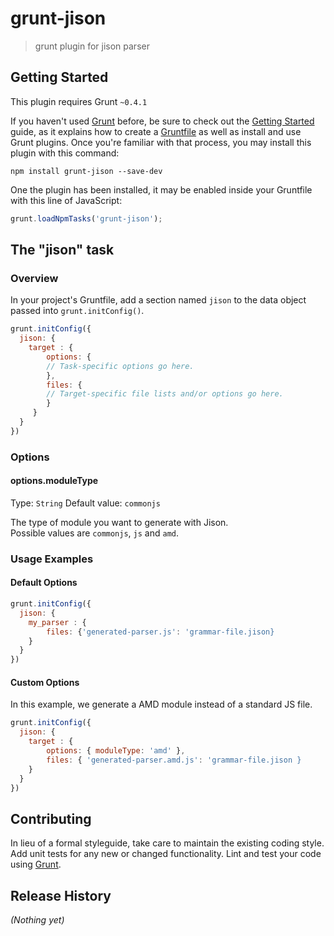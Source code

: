 # grunt-jison

> grunt plugin for jison parser

## Getting Started
This plugin requires Grunt `~0.4.1`

If you haven't used [Grunt](http://gruntjs.com/) before, be sure to check out the [Getting Started](http://gruntjs.com/getting-started) guide, as it explains how to create a [Gruntfile](http://gruntjs.com/sample-gruntfile) as well as install and use Grunt plugins. Once you're familiar with that process, you may install this plugin with this command:

```shell
npm install grunt-jison --save-dev
```

One the plugin has been installed, it may be enabled inside your Gruntfile with this line of JavaScript:

```js
grunt.loadNpmTasks('grunt-jison');
```

## The "jison" task

### Overview
In your project's Gruntfile, add a section named `jison` to the data object passed into `grunt.initConfig()`.

```js
grunt.initConfig({
  jison: {
    target : {
    	options: {
      	// Task-specific options go here.
    	},
    	files: {
      	// Target-specific file lists and/or options go here.
    	}
     }
  }
})
```

### Options

#### options.moduleType
Type: `String`
Default value: `commonjs`

The type of module you want to generate with Jison.   
Possible values are `commonjs`, `js` and `amd`.


### Usage Examples

#### Default Options

```js
grunt.initConfig({
  jison: {
    my_parser : {
    	files: {'generated-parser.js': 'grammar-file.jison}
    }
  }
})
```

#### Custom Options
In this example, we generate a AMD module instead of a standard JS file.

```js
grunt.initConfig({
  jison: {
  	target : {
    	options: { moduleType: 'amd' },
    	files: { 'generated-parser.amd.js': 'grammar-file.jison }
    }
  }
})
```

## Contributing
In lieu of a formal styleguide, take care to maintain the existing coding style. Add unit tests for any new or changed functionality. Lint and test your code using [Grunt](http://gruntjs.com/).

## Release History
_(Nothing yet)_
